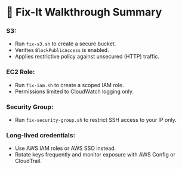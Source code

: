 # 🧪 Fix-It Walkthrough Summary

### S3:
- Run `fix-s3.sh` to create a secure bucket.
- Verifies `BlockPublicAccess` is enabled.
- Applies restrictive policy against unsecured (HTTP) traffic.

### EC2 Role:
- Run `fix-iam.sh` to create a scoped IAM role.
- Permissions limited to CloudWatch logging only.

### Security Group:
- Run `fix-security-group.sh` to restrict SSH access to your IP only.

### Long-lived credentials:
- Use AWS IAM roles or AWS SSO instead.
- Rotate keys frequently and monitor exposure with AWS Config or CloudTrail.